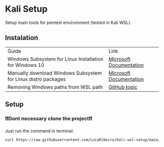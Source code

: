 # Kali Setup
Setup main tools for pentest enviromment (tested in Kali WSL).

## Instalation
<table>
  <tr>
    <td>Guide</td>
    <td> Link </td>
  </tr>
  <tr>
    <td> Windows Subsystem for Linux Installation for Windows 10</td>
    <td> <a href="https://docs.microsoft.com/pt-br/windows/wsl/install-win10"> Microsoft Documentation </a></td>
  </tr>
  <tr>
    <td> Manually download Windows Subsystem for Linux distro packages </td>
    <td> <a href="https://docs.microsoft.com/pt-br/windows/wsl/install-manual"> Microsoft Documentation </a> </td>
  </tr>
  <tr>
    <td> Removing Windows paths from WSL path </td>
    <td> <a href="https://gist.github.com/ilbunilcho/4280bd55a10cefef75e74986b6bff936"> GitHub topic </a> </td>
  </tr>
</table>

## Setup
### :heavy_exclamation_mark::heavy_exclamation_mark:__Dont necessary clone the project__:heavy_exclamation_mark::heavy_exclamation_mark:
Just run the command in terminal.
```bash
curl https://raw.githubusercontent.com/LucaRibeiro/kali-wsl-setup/main/setup.sh | sudo bash
```
